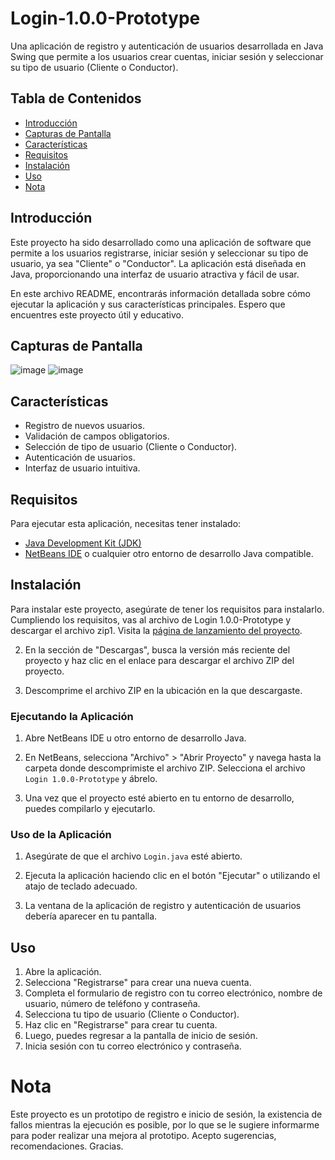 # Login-1.0.0-Prototype

Una aplicación de registro y autenticación de usuarios desarrollada en Java Swing que permite a los usuarios crear cuentas, iniciar sesión y seleccionar su tipo de usuario (Cliente o Conductor).

## Tabla de Contenidos

- [Introducción](#introducción)
- [Capturas de Pantalla](#capturas-de-pantalla)
- [Características](#características)
- [Requisitos](#requisitos)
- [Instalación](#instalación)
- [Uso](#uso)
- [Nota](#nota)
  

## Introducción

Este proyecto ha sido desarrollado como una aplicación de software que permite a los usuarios registrarse, iniciar sesión y seleccionar su tipo de usuario, ya sea "Cliente" o "Conductor". La aplicación está diseñada en Java, proporcionando una interfaz de usuario atractiva y fácil de usar.

En este archivo README, encontrarás información detallada sobre cómo ejecutar la aplicación y sus características principales. Espero que encuentres este proyecto útil y educativo.


## Capturas de Pantalla

![image](https://github.com/Saiyz/Login-1.0.0-Prototype/assets/145933394/946cd0dd-04d2-46b5-9ddd-18000ab0af3c)
![image](https://github.com/Saiyz/Login-1.0.0-Prototype/assets/145933394/ce1ab54b-e3f2-40f0-b3ef-643c080b23d9)


## Características

- Registro de nuevos usuarios.
- Validación de campos obligatorios.
- Selección de tipo de usuario (Cliente o Conductor).
- Autenticación de usuarios.
- Interfaz de usuario intuitiva.
  
## Requisitos

Para ejecutar esta aplicación, necesitas tener instalado:
- [Java Development Kit (JDK)](https://www.oracle.com/java/technologies/javase-downloads.html)
- [NetBeans IDE](https://netbeans.apache.org/download/index.html) o cualquier otro entorno de desarrollo Java compatible.

## Instalación

Para instalar este proyecto, asegúrate de tener los requisitos para instalarlo. Cumpliendo los requisitos, vas al archivo de Login 1.0.0-Prototype y descargar el archivo zip1. Visita la [página de lanzamiento del proyecto]([https://github.com/tuusuario/tuproyecto/releases](https://github.com/Saiyz/Login-1.0.0-Prototype/blob/FileLibreria---Libreria-de-archivo/Login-1.0.0-Prototype.rar)).

2. En la sección de "Descargas", busca la versión más reciente del proyecto y haz clic en el enlace para descargar el archivo ZIP del proyecto.

3. Descomprime el archivo ZIP en la ubicación en la que descargaste.

### Ejecutando la Aplicación
1. Abre NetBeans IDE u otro entorno de desarrollo Java.

2. En NetBeans, selecciona "Archivo" > "Abrir Proyecto" y navega hasta la carpeta donde descomprimiste el archivo ZIP. Selecciona el archivo `Login 1.0.0-Prototype` y ábrelo.

3. Una vez que el proyecto esté abierto en tu entorno de desarrollo, puedes compilarlo y ejecutarlo.

### Uso de la Aplicación
1. Asegúrate de que el archivo `Login.java` esté abierto.

2. Ejecuta la aplicación haciendo clic en el botón "Ejecutar" o utilizando el atajo de teclado adecuado.

3. La ventana de la aplicación de registro y autenticación de usuarios debería aparecer en tu pantalla.


## Uso

1. Abre la aplicación.
2. Selecciona "Registrarse" para crear una nueva cuenta.
3. Completa el formulario de registro con tu correo electrónico, nombre de usuario, número de teléfono y contraseña.
4. Selecciona tu tipo de usuario (Cliente o Conductor).
5. Haz clic en "Registrarse" para crear tu cuenta.
6. Luego, puedes regresar a la pantalla de inicio de sesión.
7. Inicia sesión con tu correo electrónico y contraseña.

# Nota
Este proyecto es un prototipo de registro e inicio de sesión, la existencia de fallos mientras la ejecución es posible, por lo que se le sugiere informarme para poder realizar una mejora al prototipo.
Acepto sugerencias, recomendaciones. Gracias.
